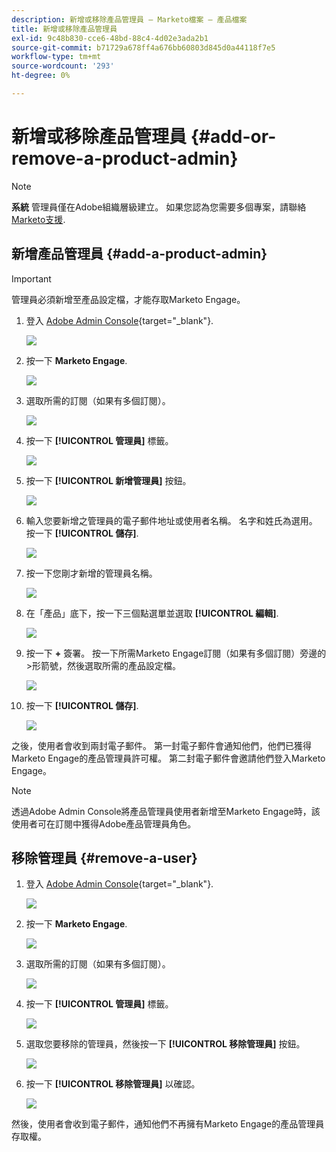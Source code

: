 ```yaml
---
description: 新增或移除產品管理員 — Marketo檔案 — 產品檔案
title: 新增或移除產品管理員
exl-id: 9c48b830-cce6-48bd-88c4-4d02e3ada2b1
source-git-commit: b71729a678ff4a676bb60803d845d0a44118f7e5
workflow-type: tm+mt
source-wordcount: '293'
ht-degree: 0%

---
```


# 新增或移除產品管理員 {#add-or-remove-a-product-admin}

>[!NOTE]
>
>**系統** 管理員僅在Adobe組織層級建立。 如果您認為您需要多個專案，請聯絡 [Marketo支援](https://nation.marketo.com/t5/support/ct-p/Support).

## 新增產品管理員 {#add-a-product-admin}

>[!IMPORTANT]
>
>管理員必須新增至產品設定檔，才能存取Marketo Engage。

1. 登入 [Adobe Admin Console](https://adminconsole.adobe.com/){target="_blank"}.

   ![](assets/add-or-remove-a-product-admin-1.png)

1. 按一下 **Marketo Engage**.

   ![](assets/add-or-remove-a-product-admin-2.png)

1. 選取所需的訂閱（如果有多個訂閱）。

   ![](assets/add-or-remove-a-product-admin-3.png)

1. 按一下 **[!UICONTROL 管理員]** 標籤。

   ![](assets/add-or-remove-a-product-admin-4.png)

1. 按一下 **[!UICONTROL 新增管理員]** 按鈕。

   ![](assets/add-or-remove-a-product-admin-5.png)

1. 輸入您要新增之管理員的電子郵件地址或使用者名稱。 名字和姓氏為選用。 按一下 **[!UICONTROL 儲存]**.

   ![](assets/add-or-remove-a-product-admin-6.png)

1. 按一下您剛才新增的管理員名稱。

   ![](assets/add-or-remove-a-product-admin-7.png)

1. 在「產品」底下，按一下三個點選單並選取 **[!UICONTROL 編輯]**.

   ![](assets/add-or-remove-a-product-admin-8.png)

1. 按一下 **+** 簽署。 按一下所需Marketo Engage訂閱（如果有多個訂閱）旁邊的>形箭號，然後選取所需的產品設定檔。

   ![](assets/add-or-remove-a-product-admin-9.png)

1. 按一下 **[!UICONTROL 儲存]**.

   ![](assets/add-or-remove-a-product-admin-10.png)

之後，使用者會收到兩封電子郵件。 第一封電子郵件會通知他們，他們已獲得Marketo Engage的產品管理員許可權。 第二封電子郵件會邀請他們登入Marketo Engage。

>[!NOTE]
>
>透過Adobe Admin Console將產品管理員使用者新增至Marketo Engage時，該使用者可在訂閱中獲得Adobe產品管理員角色。

## 移除管理員 {#remove-a-user}

1. 登入 [Adobe Admin Console](https://adminconsole.adobe.com/){target="_blank"}.

   ![](assets/add-or-remove-a-product-admin-11.png)

1. 按一下 **Marketo Engage**.

   ![](assets/add-or-remove-a-product-admin-12.png)

1. 選取所需的訂閱（如果有多個訂閱）。

   ![](assets/add-or-remove-a-product-admin-13.png)

1. 按一下 **[!UICONTROL 管理員]** 標籤。

   ![](assets/add-or-remove-a-product-admin-14.png)

1. 選取您要移除的管理員，然後按一下 **[!UICONTROL 移除管理員]** 按鈕。

   ![](assets/add-or-remove-a-product-admin-15.png)

1. 按一下 **[!UICONTROL 移除管理員]** 以確認。

   ![](assets/add-or-remove-a-product-admin-16.png)

然後，使用者會收到電子郵件，通知他們不再擁有Marketo Engage的產品管理員存取權。
